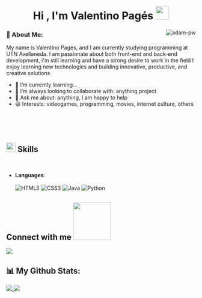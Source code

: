 <h1 align="center"><b>Hi , I'm Valentino Pagés </b><img src="https://media.giphy.com/media/hvRJCLFzcasrR4ia7z/giphy.gif" width="35"></h1>

<p><img align="right" src="https://github.com/Adam-pw/Adam-pw/blob/main/animation_500_kxa883sd.gif" alt="adam-pw" /></p>

### 🤵 About Me:
My name is Valentino Pages, and I am currently studying programming at UTN Avellaneda. 
I am passionate about both front-end and back-end development,
i'm still learning and have a strong desire to work in the field
I enjoy learning new technologies and building innovative, productive, and creative solutions
- 🌱 I’m currently learning... 
- 👯 I’m always looking to collaborate with: anything project
- 💬 Ask me about: anything, I am happy to help
- 😄 Interests: videogames, programming, movies, internet culture, others

<br>
<br> 
<br> 

## <img src="https://media2.giphy.com/media/QssGEmpkyEOhBCb7e1/giphy.gif?cid=ecf05e47a0n3gi1bfqntqmob8g9aid1oyj2wr3ds3mg700bl&rid=giphy.gif" width ="25"><b> Skills</b>
<br>

- **Languages**:
<br> <br> ![HTML5](https://img.shields.io/badge/html5-%23E34F26.svg?style=for-the-badge&logo=html5&logoColor=white)
![CSS3](https://img.shields.io/badge/css3-%231572B6.svg?style=for-the-badge&logo=css3&logoColor=white)
![Java](https://img.shields.io/badge/java-%23ED8B00.svg?style=for-the-badge&logo=openjdk&logoColor=white)
![Python](https://img.shields.io/badge/python-3670A0?style=for-the-badge&logo=python&logoColor=ffdd54)


<h2> Connect with me <img src='https://raw.githubusercontent.com/ShahriarShafin/ShahriarShafin/main/Assets/handshake.gif' width="100px"> </h2>
<a href="https://www.instagram.com/valeennp_/"><img src="https://img.shields.io/badge/Instagram-%23E4405F.svg?style=for-the-badge&logo=Instagram&logoColor=white" /></a>


## 📊 My Github Stats:
<div>
  <a href="https://github.com/valenn27">
    <img src="https://github-readme-stats.vercel.app/api?username=valenn27&show_icons=true&theme=github_dark" />
  </a>
  <a href="https://github.com/valenn27">
    <img src="https://github-readme-streak-stats.herokuapp.com?user=valenn27&theme=black-ice&hide_border=true&date_format=M%20j%5B%2C%20Y%5D" />
  </a>
</div>





